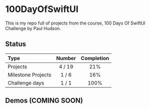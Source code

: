 # 100DayOfSwiftUI

This is my repo full of projects from the course, 100 Days Of SwiftUI Challenge by Paul Hudson.

## Status

Type               | Number  | Completion
:---               |  :---:  |   :---:
Projects           |  4 / 19 | 21%
Milestone Projects |  1 / 6  | 16%
Challenge days     |  1 / 1  | 100%


## Demos (COMING SOON)

